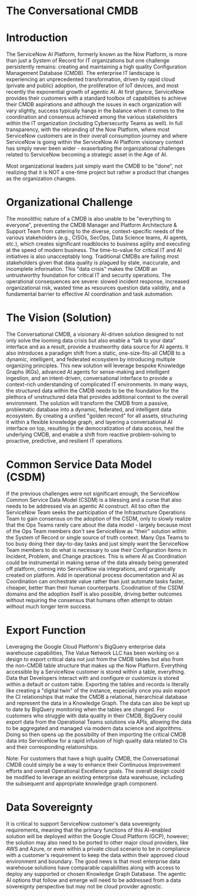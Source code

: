 # The Conversational CMDB

# Introduction
The ServiceNow AI Platform, formerly known as the Now Platform, is more than just a System of Record for IT organizations but one challenge persistently remains: creating and maintaining a high quality Configuration Management Database (CMDB). The enterprise IT landscape is experiencing an unprecedented transformation, driven by rapid cloud (private and public) adoption, the proliferation of IoT devices, and most recently the exponential growth of agentic AI. At first glance, ServiceNow provides their customers with a standard toolbox of capabilities to achieve their CMDB aspirations and although the issues in each organization will vary slightly, success typically hangs in the balance when it comes to the coordination and consensus achieved among the various stakeholders within the IT organization (including Cybersecurity Teams as well). In full transparency, with the rebranding of the Now Platform, where most ServiceNow customers are in their overall consumption journey and where ServiceNow is going within the ServiceNow AI Platform visionary context has simply never been wider - exaserbating the organizational challenges related to ServiceNow becoming a strategic asset in the Age of AI.

Most organizational leaders just simply want the CMDB to be "done", not realizing that it is NOT a one-time project but rather a product that changes as the organization changes.

# Organizational Challenge
The monolithic nature of a CMDB is also unable to be "everything to everyone", preventing the CMDB Manager and Platform Architecture & Support Team from catering to the diverse, context-specific needs of the various stakeholders (e.g., CISOs, SecOps, Data Science teams, AI agents, etc.), which creates significant roadblocks to business agility and executing at the speed of modern business. The time-to-value for critical IT and AI initiatives is also unacceptably long. Traditional CMDBs are failing most stakeholders given that data quality is plagued by stale, inaccurate, and incomplete information. This "data crisis" makes the CMDB an untrustworthy foundation for critical IT and security operations. The operational consequences are severe: slowed incident response, increased organizational risk, wasted time as resources question data validity, and a fundamental barrier to effective AI coordination and task automation.

# The Vision (Solution)
The Conversational CMDB, a visionary AI-driven solution designed to not only solve the looming data crisis but also enable a “talk to your data” interface and as a result, provide a trustworthy data source for AI agents. It also introduces a paradigm shift from a static, one-size-fits-all CMDB to a dynamic, intelligent, and federated ecosystem by introducing multiple organizing principles. This new solution will leverage bespoke Knowledge Graphs (KGs), advanced AI agents for sense-making and intelligent ingestion, and an intent-driven, conversational interface to provide a context-rich understanding of complicated IT environments. In many ways, the structured data within the CMDB needs to be the foundation for the plethora of unstructured data that provides additional context to the overall environment. The solution will transform the CMDB from a passive, problematic database into a dynamic, federated, and intelligent data ecosystem. By creating a unified "golden record" for all assets, structuring it within a flexible knowledge graph, and layering a conversational AI interface on top, resulting in the democratization of data access, heal the underlying CMDB, and enable a shift from reactive problem-solving to proactive, predictive, and resilient IT operations.

# Common Service Data Model (CSDM)
If the previous challenges were not significant enough, the ServiceNow Common Service Data Model (CSDM) is a blessing and a curse that also needs to be addressed via an agentic AI construct. All too often the ServiceNow Team seeks the participation of the Infrastructure Operations Team to gain consensus on the adoption of the CSDM, only to slowly realize that the Ops Teams rarely care about the data model - largely because most of the Ops Team members don't see ServiceNow as "their" solution within the System of Record or single source of truth context. Many Ops Teams to too busy doing their day-to-day tasks and just simply want the ServiceNow Team members to do what is necessary to use their Configuration Items in Incident, Problem, and Change practices. This is where AI as Coordination could be instrumental in making sense of the data already being generated off platform, coming into ServiceNow via integrations, and organically created on platform. Add in operational process documentation and AI as Coordination can orchestrate value rather than just automate tasks faster, cheaper, better than their human counterparts. Coodination of the CSDM domains and the adoption itself is also possible, driving better outcomes without requiring the consensus that humans often attempt to obtain without much longer term success.

# Export Function
Leveraging the Google Cloud Platform's BigQuery enterprise data warehouse capabilities, The Value Network LLC has been working on a design to export critical data not just from the CMDB tables but also from the non-CMDB table structure that makes up the Now Platform. Everything accessible by a ServiceNow customer is stored within a table, everything. Data that Developers interact with and configure or customize is stored within a default or custom table. Exporting the tables and records is literally like creating a "digital twin" of the instance, especially once you aslo export the CI relationships that make the CMDB a relational, hierarchical database and represent the data in a Knowledge Graph. The data can also be kept up to date by BigQuery monitoring when the tables are changed. For customers who struggle with data quality in their CMDB, BigQuery could export data from the Operational Teams solutions via APIs, allowing the data to be aggregated and managed via modern data science and algorithms. Doing so then opens up the possibility of then importing the critical CMDB data into ServiceNow for a rapid infusion of high quality data related to CIs and their corresponding relationships.

Note: For customers that have a high quality CMDB, the Conversational CMDB could simply be a way to enhance their Continuous Improvement efforts and overall Operational Excellence goals. The overall design could be modified to leverage an existing enterprise data warehouse, including the subsequent and appropriate knowledge graph component.

# Data Sovereignty
It is critical to support ServiceNow customer's data sovereignty requirements, meaning that the primary functions of this AI-enabled solution will be deployed within the Google Cloud Platform (GCP), however; the solution may also need to be ported to other major cloud providers, like AWS and Azure, or even within a private cloud scenario to be in compliance with a customer's requirement to keep the data within their approved cloud environment and boundary. The good news is that most enterprise data warehouse solutions have comparable capabilities along with access to deploy any supported or chosen Knowledge Graph Database. The agentic AI options that follow and emerge will need to be addressed from a data sovereignty perspective but may not be cloud provider agnostic.

